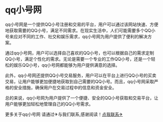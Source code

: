 # qq小号网

qq小号网是一个提供QQ小号注册和交易的平台，用户可以通过该网站快速、方便地获取需要的QQ小号，满足不同需求。在现实生活中，人们可能需要多个QQ小号来应对不同的工作、社交和娱乐需求，qq小号网为用户提供了便利的解决方案。

通过qq小号网，用户可以选择自己喜欢的QQ小号，也可以根据自己的需求定制QQ小号，满足个性化的需求。无论是需要一个专业的工作QQ小号，还是一个轻松的娱乐QQ小号，qq小号网都能够为用户提供满意的选择。

此外，qq小号网还提供QQ小号交易服务，用户可以在平台上进行QQ小号的买卖交易，让用户能够更加便捷地获取到自己需要的QQ小号。而且，qq小号网采取严格的安全措施，确保用户在交易过程中的信息和资金安全。

总的来说，qq小号网为用户提供了一个便捷、安全的QQ小号获取和交易平台，让用户能够更加轻松地管理自己的QQ小号需求。

更多关于qq小号网 请通过✈与我们联系,感谢阅读！[点我联系✈](https://m.k02.cc)